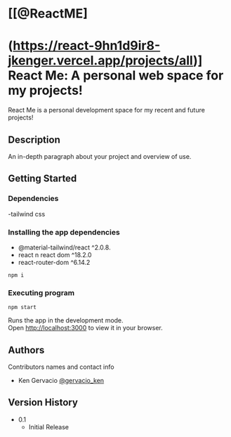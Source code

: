 # [[@ReactME]
# (https://react-9hn1d9ir8-jkenger.vercel.app/projects/all)] React Me: A personal web space for my projects!  

React Me is a personal development space for my recent and future projects!

## Description

An in-depth paragraph about your project and overview of use.

## Getting Started

### Dependencies

-tailwind css

### Installing the app dependencies

- @material-tailwind/react ^2.0.8.
- react n react dom ^18.2.0
- react-router-dom ^6.14.2

```
npm i
```

### Executing program

```
npm start
```

Runs the app in the development mode.\
Open [http://localhost:3000](http://localhost:3000) to view it in your browser.

## Authors

Contributors names and contact info

- Ken Gervacio [@gervacio_ken](https://twitter.com/gervacio_ken)

## Version History

- 0.1
  - Initial Release
